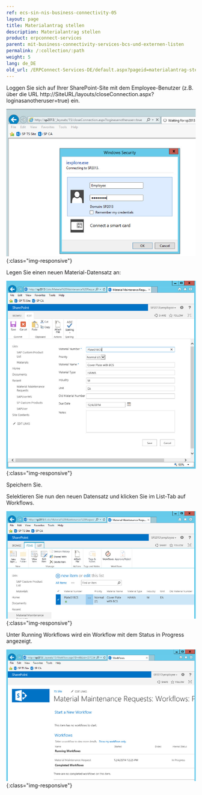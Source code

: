 ```yaml
---
ref: ecs-sin-nis-business-connectivity-05
layout: page
title: Materialantrag stellen
description: Materialantrag stellen
product: erpconnect-services
parent: mit-business-connectivity-services-bcs-und-externen-listen
permalink: /:collection/:path
weight: 5
lang: de_DE
old_url: /ERPConnect-Services-DE/default.aspx?pageid=materialantrag-stellen
---
```


Loggen Sie sich auf Ihrer SharePoint-Site mit dem Employee-Benutzer (z.B. über die URL http://SiteURL/layouts/closeConnection.aspx?loginasanotheruser=true) ein.

![Nintex-SP-List-LogIn-Employee](/img/content/Nintex-SP-List-LogIn-Employee.png){:class="img-responsive"}

Legen Sie einen neuen Material-Datensatz an: 

![Nintex-SP-List-Create-Material](/img/content/Nintex-SP-List-Create-Material.png){:class="img-responsive"}

Speichern Sie. 

Selektieren Sie nun den neuen Datensatz und klicken Sie im List-Tab auf Workflows. 

![Nintex-SP-List-Material-WF-InProgress](/img/content/Nintex-SP-List-Material-WF-InProgress.png){:class="img-responsive"}

Unter Running Workflows wird ein Workflow mit dem Status in Progress angezeigt. 

![Nintex-SP-List-Material-WF-InProgress-2](/img/content/Nintex-SP-List-Material-WF-InProgress-2.png){:class="img-responsive"}

